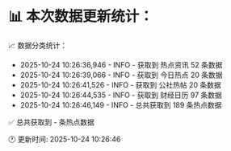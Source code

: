 📊 本次数据更新统计：
==========================

📈 数据分类统计：
- 2025-10-24 10:26:36,946 - INFO - 获取到 热点资讯 52 条数据
- 2025-10-24 10:26:39,066 - INFO - 获取到 今日热点 20 条数据
- 2025-10-24 10:26:41,526 - INFO - 获取到 公社热帖 20 条数据
- 2025-10-24 10:26:44,535 - INFO - 获取到 财经日历 97 条数据
- 2025-10-24 10:26:46,149 - INFO - 总共获取到 189 条热点数据

✅ 总共获取到 - 条热点数据

🕐 更新时间: 2025-10-24 10:26:46
